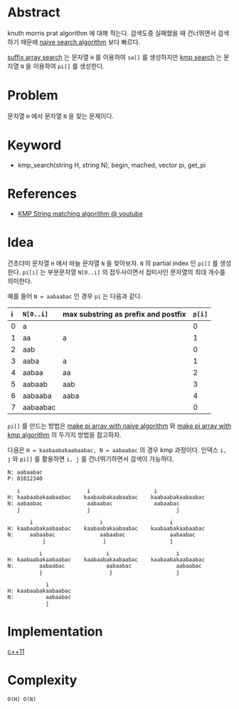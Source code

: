 # Abstract

knuth morris prat algorithm 에 대해 적는다. 검색도중 실패했을 때 건너뛰면서 검색하기 때문에 [naive search algorithm](/fundamentals/string/naivesearch/README.md) 보다 빠르다. 

[suffix array search](/fundamentals/string/suffixarraysearch/README.md) 는 문자열 `H` 를 이용하여 `sa[]` 를 생성하지만 [kmp search](/fundamentals/string/kmpsearch/README.md) 는 문자열 `N` 을 이용하여 `pi[]` 를 생성한다.

# Problem

문자열 `H` 에서 문자열 `N` 을 찾는 문제이다.

# Keyword

- kmp_search(string H, string N), begin, mached, vector<int> pi, get_pi

# References

- [KMP String matching algorithm @ youtube](https://www.youtube.com/watch?v=v82y5TCcBhQ)

# Idea

건초더미 문자열 `H` 에서 바늘 문자열 `N` 을 찾아보자. `N` 의 partial index 인 `pi[]` 를 생성한다. `pi[i]` 는 부분문자열 `N[0..i]` 의 접두사이면서 접미사인 문자열의 최대 개수를 의미한다. 

예를 들어 `N = aabaabac` 인 경우 `pi` 는 다음과 같다. 

| i | `N[0..i]` | max substring as prefix and postfix | `p[i]` |
|:--|:----------|:------------------------------------|:-------|
| 0 | a         |                                     | 0      |
| 1 | aa        | a                                   | 1      |
| 2 | aab       |                                     | 0      |
| 3 | aaba      | a                                   | 1      |
| 4 | aabaa     | aa                                  | 2      |
| 5 | aabaab    | aab                                 | 3      |
| 6 | aabaaba   | aaba                                | 4      |
| 7 | aabaabac  |                                     | 0      |

`pi[]` 를 만드는 방법은 [make pi array with naive algorithm](/fundamentals/string/kmppinaive/README.md) 와 [make pi array with kmp algorithm](/fundamentals/string/kmppikmp/README.md) 의 두가지 방법을 참고하자.

다음은 `H = kaabaabakaabaabac, N = aabaabac` 의 경우 kmp 과정이다. 
인덱스 `i, j` 와 `pi[]` 를 활용하면 `i, j` 를 건너뛰기하면서 검색이 가능하다. 

```
N: aabaabac
P: 01012340

   i                     i                    i
H: kaabaabakaabaabac    kaabaabakaabaabac    kaabaabakaabaabac
N: aabaabac              aabaabac             aabaabac 
   j                     j                           j

       i                     i                     i
H: kaabaabakaabaabac    kaabaabakaabaabac    kaabaabakaabaabac
N:     aabaabac              aabaabac              aabaabac 
           j                  j                    j

          i                    i                     i
H: kaabaabakaabaabac    kaabaabakaabaabac    kaabaabakaabaabac
N:        aabaabac             aabaabac              aabaabac 
          j                     j                    j

            i          
H: kaabaabakaabaabac   
N:          aabaabac   
            j          
```

# Implementation

[c++11](a.cpp)

# Complexity

```
O(H) O(N)
```